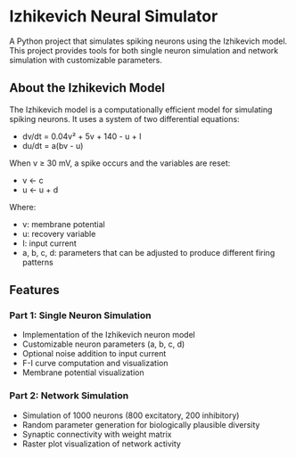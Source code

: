 # Izhikevich Neural Simulator

A Python project that simulates spiking neurons using the Izhikevich model. This project provides tools for both single neuron simulation and network simulation with customizable parameters.

## About the Izhikevich Model

The Izhikevich model is a computationally efficient model for simulating spiking neurons. It uses a system of two differential equations:

- dv/dt = 0.04v² + 5v + 140 - u + I
- du/dt = a(bv - u)

When v ≥ 30 mV, a spike occurs and the variables are reset:
- v ← c
- u ← u + d

Where:
- v: membrane potential
- u: recovery variable
- I: input current
- a, b, c, d: parameters that can be adjusted to produce different firing patterns

## Features

### Part 1: Single Neuron Simulation
- Implementation of the Izhikevich neuron model
- Customizable neuron parameters (a, b, c, d)
- Optional noise addition to input current
- F-I curve computation and visualization
- Membrane potential visualization

### Part 2: Network Simulation
- Simulation of 1000 neurons (800 excitatory, 200 inhibitory)
- Random parameter generation for biologically plausible diversity
- Synaptic connectivity with weight matrix
- Raster plot visualization of network activity
